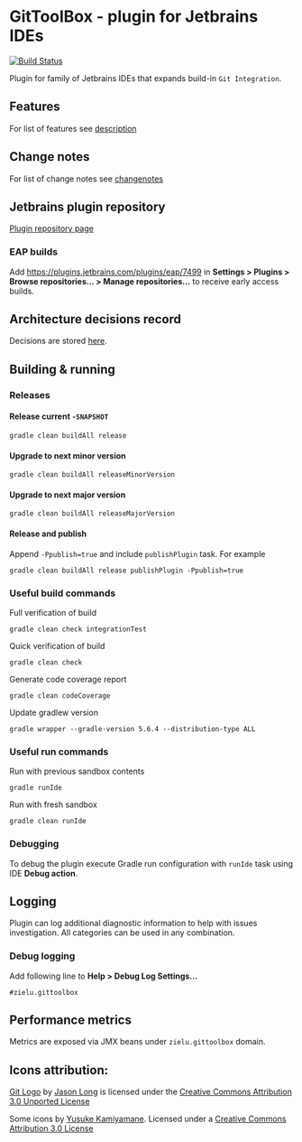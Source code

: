 GitToolBox - plugin for Jetbrains IDEs
======================================
[![Build Status](https://travis-ci.org/zielu/GitToolBox.svg?branch=master)](https://travis-ci.org/zielu/GitToolBox)

Plugin for family of Jetbrains IDEs that expands build-in `Git Integration`.

## Features
For list of features see [description](./GitToolBox/description.html)

## Change notes
For list of change notes see [changenotes](./GitToolBox/change-notes.html)

## Jetbrains plugin repository
[Plugin repository page](https://plugins.jetbrains.com/plugin/7499-gittoolbox)

### EAP builds
Add https://plugins.jetbrains.com/plugins/eap/7499 in **Settings > Plugins > Browse repositories... > Manage 
repositories...** to receive early access builds.

## Architecture decisions record
Decisions are stored [here](./GitToolBox/doc/arch).

## Building & running

### Releases

#### Release current `-SNAPSHOT`
```
gradle clean buildAll release
```
#### Upgrade to next minor version
```
gradle clean buildAll releaseMinorVersion
```
#### Upgrade to next major version
```
gradle clean buildAll releaseMajorVersion
```

#### Release and publish
Append ```-Ppublish=true``` and include ```publishPlugin``` task.
For example
```
gradle clean buildAll release publishPlugin -Ppublish=true
```

### Useful build commands
Full verification of build
```
gradle clean check integrationTest
```
Quick verification of build
```
gradle clean check
```
Generate code coverage report
```
gradle clean codeCoverage
```
Update gradlew version
```
gradle wrapper --gradle-version 5.6.4 --distribution-type ALL
```

### Useful run commands
Run with previous sandbox contents
```
gradle runIde
```
Run with fresh sandbox
```
gradle clean runIde
```

### Debugging
To debug the plugin execute Gradle run configuration with `runIde` task using IDE **Debug action**.

## Logging
Plugin can log additional diagnostic information to help with issues investigation. All categories can be used in any combination.

### Debug logging
Add following line to **Help > Debug Log Settings...**
```
#zielu.gittoolbox
```

## Performance metrics
Metrics are exposed via JMX beans under `zielu.gittoolbox` domain.

## Icons attribution:

[Git Logo](https://git-scm.com/downloads/logos) by [Jason Long](https://twitter.com/jasonlong) is licensed under the [Creative Commons Attribution 3.0 Unported License](https://creativecommons.org/licenses/by/3.0/)

Some icons by [Yusuke Kamiyamane](http://p.yusukekamiyamane.com). Licensed under a [Creative Commons Attribution 3.0 License](http://creativecommons.org/licenses/by/3.0/)
